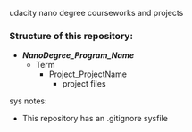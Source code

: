 udacity nano degree courseworks and projects


### Structure of this repository: 

- **_NanoDegree_Program_Name_**
	- Term 
	  - Project_ProjectName 
		- project files

sys notes:
- This repository has an .gitignore sysfile

